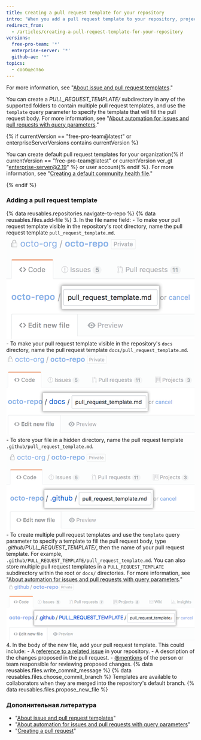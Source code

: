 ```yaml
---
title: Creating a pull request template for your repository
intro: 'When you add a pull request template to your repository, project contributors will automatically see the template''s contents in the pull request body.'
redirect_from:
  - /articles/creating-a-pull-request-template-for-your-repository
versions:
  free-pro-team: '*'
  enterprise-server: '*'
  github-ae: '*'
topics:
  - сообщество
---
```


For more information, see "[About issue and pull request templates](/articles/about-issue-and-pull-request-templates)."

You can create a *PULL_REQUEST_TEMPLATE/* subdirectory in any of the supported folders to contain multiple pull request templates, and use the `template` query parameter to specify the template that will fill the pull request body. For more information, see "[About automation for issues and pull requests with query parameters](/articles/about-automation-for-issues-and-pull-requests-with-query-parameters)."

{% if currentVersion == "free-pro-team@latest" or enterpriseServerVersions contains currentVersion %}

You can create default pull request templates for your organization{% if currentVersion == "free-pro-team@latest" or currentVersion ver_gt "enterprise-server@2.19" %} or user account{% endif %}. For more information, see "[Creating a default community health file](/github/building-a-strong-community/creating-a-default-community-health-file)."

{% endif %}

### Adding a pull request template

{% data reusables.repositories.navigate-to-repo %}
{% data reusables.files.add-file %}
3. In the file name field:
    -  To make your pull request template visible in the repository's root directory, name the pull request template `pull_request_template.md`. ![New pull request template name in root directory](/assets/images/help/repository/pr-template-file-name.png)
    - To make your pull request template visible in the repository's `docs` directory, name the pull request template `docs/pull_request_template.md`. ![New pull request template in docs directory](/assets/images/help/repository/pr-template-file-name-docs.png)
    - To store your file in a hidden directory, name the pull request template `.github/pull_request_template.md`. ![New pull request template in hidden directory](/assets/images/help/repository/pr-template-hidden-directory.png)
    - To create multiple pull request templates and use the `template` query parameter to specify a template to fill the pull request body, type *.github/PULL_REQUEST_TEMPLATE/*, then the name of your pull request template. For example, `.github/PULL_REQUEST_TEMPLATE/pull_request_template.md`. You can also store multiple pull request templates in a `PULL_REQUEST_TEMPLATE` subdirectory within the root or `docs/` directories. For more information, see "[About automation for issues and pull requests with query parameters](/articles/about-automation-for-issues-and-pull-requests-with-query-parameters)." ![New multiple pull request template in hidden directory](/assets/images/help/repository/pr-template-multiple-hidden-directory.png)
4. In the body of the new file, add your pull request template. This could include:
    - A [reference to a related issue](/articles/basic-writing-and-formatting-syntax/#referencing-issues-and-pull-requests) in your repository.
    - A description of the changes proposed in the pull request.
    - [@mentions](/articles/basic-writing-and-formatting-syntax/#mentioning-people-and-teams) of the person or team responsible for reviewing proposed changes.
{% data reusables.files.write_commit_message %}
{% data reusables.files.choose_commit_branch %} Templates are available to collaborators when they are merged into the repository's default branch.
{% data reusables.files.propose_new_file %}

### Дополнительная литература

- "[About issue and pull request templates](/articles/about-issue-and-pull-request-templates)"
- "[About automation for issues and pull requests with query parameters](/articles/about-automation-for-issues-and-pull-requests-with-query-parameters)"
- "[Creating a pull request](/articles/creating-a-pull-request)"
